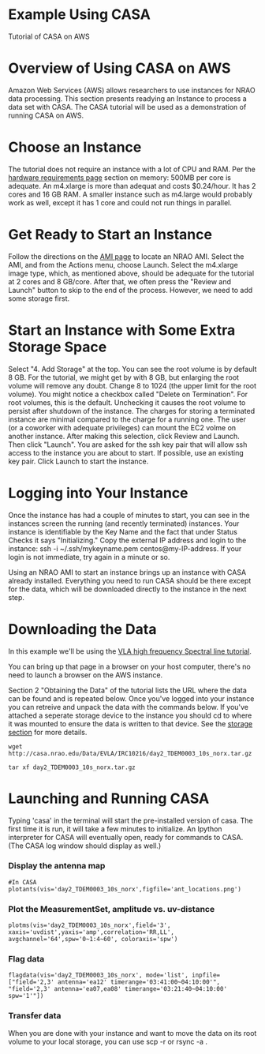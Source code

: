 

# Example Using CASA 

Tutorial of CASA on AWS

# Overview of Using CASA on AWS

Amazon Web Services (AWS) allows researchers to use instances for NRAO data processing. This section presents readying an Instance to process a data set with CASA. The CASA tutorial will be used as a demonstration of running CASA on AWS.

# Choose an Instance

The tutorial does not require an instance with a lot of CPU and RAM. Per the [hardware requirements page](https://casa.nrao.edu/casadocs-devel/stable/usingcasa/hardware-requirements) section on memory: 500MB per core is adequate. An m4.xlarge is more than adequat and costs \$0.24/hour. It has 2 cores and 16 GB RAM. A smaller instance such as m4.large would probably work as well, except it has 1 core and could not run things in parallel.

# Get Ready to Start an Instance

Follow the directions on the [AMI page](https://casa.nrao.edu/casadocs-devel/stable/usingcasa/casa-on-amazon-web-services/amazon-machine-images) to locate an NRAO AMI. Select the AMI, and from the Actions menu, choose Launch. Select the m4.xlarge image type, which, as mentioned above, should be adequate for the tutorial at 2 cores and 8 GB/core. After that, we often press the \"Review and Launch\" button to skip to the end of the process. However, we need to add some storage first.

# Start an Instance with Some Extra Storage Space

Select \"4. Add Storage\" at the top. You can see the root volume is by default 8 GB. For the tutorial, we might get by with 8 GB, but enlarging the root volume will remove any doubt. Change 8 to 1024 (the upper limit for the root volume). You might notice a checkbox called \"Delete on Termination\". For root volumes, this is the default. Unchecking it causes the root volume to persist after shutdown of the instance. The charges for storing a terminated instance are minimal compared to the charge for a running one. The user (or a coworker with adequate privileges) can mount the EC2 volme on another instance. After making this selection, click Review and Launch. Then click \"Launch\". You are asked for the ssh key pair that will allow ssh access to the instance you are about to start. If possible, use an existing key pair. Click Launch to start the instance.

# Logging into Your Instance

Once the instance has had a couple of minutes to start, you can see in the instances screen the running (and recently terminated) instances. Your instance is identifiable by the Key Name and the fact that under Status Checks it says \"Initializing.\" Copy the external IP address and login to the instance: ssh -i \~/.ssh/mykeyname.pem centos\@my-IP-address.  If your login is not immediate, try again in a minute or so.

Using an NRAO AMI to start an instance brings up an instance with CASA already installed. Everything you need to run CASA should be there except for the data, which will be downloaded directly to the instance in the next step.

# Downloading the Data

In this example we\'ll be using the [VLA high frequency Spectral line tutorial](https://casaguides.nrao.edu/index.php?title=VLA_high_frequency_Spectral_Line_tutorial_-_IRC%2B10216).

You can bring up that page in a browser on your host computer, there\'s no need to launch a browser on the AWS instance.

Section 2 \"Obtaining the Data\" of the tutorial lists the URL where the data can be found and is repeated below.  Once you\'ve logged into your instance you can retreive and unpack the data with the commands below.  If you\'ve attached a seperate storage device to the instance you should cd to where it was mounted to ensure the data is written to that device.  See the [storage section](https://casa.nrao.edu/casadocs-devel/stable/usingcasa/casa-on-amazon-web-services/storage) for more details.

```
wget http://casa.nrao.edu/Data/EVLA/IRC10216/day2_TDEM0003_10s_norx.tar.gz

tar xf day2_TDEM0003_10s_norx.tar.gz

```

# Launching and Running CASA

Typing \'casa\' in the terminal will start the pre-installed version of casa. The first time it is run, it will take a few minutes to initialize. An Ipython interpreter for CASA will eventually open, ready for commands to CASA. (The CASA log window should display as well.)

### Display the antenna map

```
#In CASA
plotants(vis='day2_TDEM0003_10s_norx',figfile='ant_locations.png')
```

### Plot the MeasurementSet, amplitude vs. uv-distance

```
plotms(vis='day2_TDEM0003_10s_norx',field='3', xaxis='uvdist',yaxis='amp',correlation='RR,LL', avgchannel='64',spw='0~1:4~60', coloraxis='spw')
```

### Flag data

```
flagdata(vis='day2_TDEM0003_10s_norx', mode='list', inpfile=["field='2,3' antenna='ea12' timerange='03:41:00~04:10:00'", "field='2,3' antenna='ea07,ea08' timerange='03:21:40~04:10:00' spw='1'"])
```

### Transfer data

When you are done with your instance and want to move the data on its root volume to your local storage, you can use scp -r or rsync -a .

